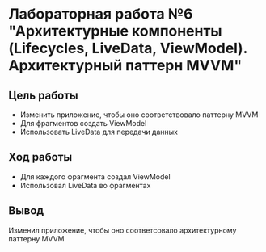 # Лабораторная работа №6 "Архитектурные компоненты (Lifecycles, LiveData, ViewModel). Архитектурный паттерн MVVM"

## Цель работы
- Изменить приложение, чтобы оно соответствовало паттерну MVVM
- Для фрагментов создать ViewModel
- Использовать LiveData для передачи данных
## Ход работы
- Для каждого фрагмента создал ViewModel
- Использовал LiveData во фрагментах
## Вывод
Изменил приложение, чтобы оно соответсовало архитектурному паттерну MVVM